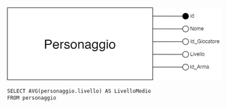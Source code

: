 ![Visualizzazione del livello medio dei Personaggio](/Immagini/Operazioni/o6.png)

```
SELECT AVG(personaggio.livello) AS LivelloMedio
FROM personaggio
```
